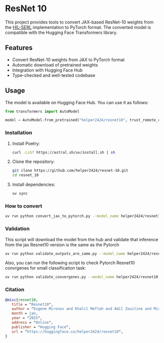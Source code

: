 # ResNet 10

This project provides tools to convert JAX-based ResNet-10 weights from the [HIL-SERL](https://github.com/rail-berkeley/hil-serl) implementation to PyTorch format. The converted model is compatible with the Hugging Face Transformers library.

## Features

- Convert ResNet-10 weights from JAX to PyTorch format
- Automatic download of pretrained weights
- Integration with Hugging Face Hub
- Type-checked and well-tested codebase

## Usage

The model is available on Hugging Face Hub. You can use it as follows:

```python
from transformers import AutoModel

model = AutoModel.from_pretrained("helper2424/resnet10", trust_remote_code=True)
```

### Installation

1. Install Poetry:
   ```bash
   curl -LsSf https://astral.sh/uv/install.sh | sh
   ```

2. Clone the repository:
   ```bash
   git clone https://github.com/helper2424/resnet-10.git
   cd resnet_10
   ```

3. Install dependencies:
   ```bash
   uv sync
   ```


### How to convert

```bash
uv run python convert_jax_to_pytorch.py --model_name helper2424/resnet10 --push_to_hub True
```

### Validation

This script will download the model from the hub and validate that inference from the jax Resnet10 version is the same as the Pytorch

```bash
uv run python validate_outputs_are_same.py --model_name helper2424/resnet10
```

Also, you can run the following script to check Pytorch Resnet10 convrgenes for small classification task:

```bash
uv run python validate_convergenes.py --model_name helper2424/resnet10
```

### Citation

```bibtex
@misc{resnet10,
   title = "Resnet10",
   author = "Eugene Mironov and Khalil Meftah and Adil Zouitine and Michel Aractingi and Ke Wang",
   month = jan,
   year = "2025",
   address = "Online",
   publisher = "Hugging Face",
   url = "https://huggingface.co/helper2424/resnet10",
}
```
